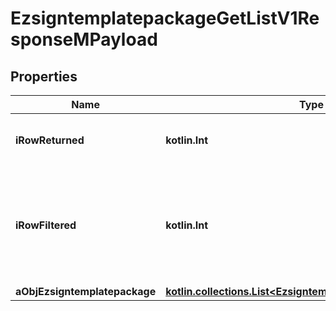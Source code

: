 
# EzsigntemplatepackageGetListV1ResponseMPayload

## Properties
Name | Type | Description | Notes
------------ | ------------- | ------------- | -------------
**iRowReturned** | **kotlin.Int** | The number of rows returned | 
**iRowFiltered** | **kotlin.Int** | The number of rows matching your filters (if any) or the total number of rows | 
**aObjEzsigntemplatepackage** | [**kotlin.collections.List&lt;EzsigntemplatepackageListElement&gt;**](EzsigntemplatepackageListElement.md) |  | 




